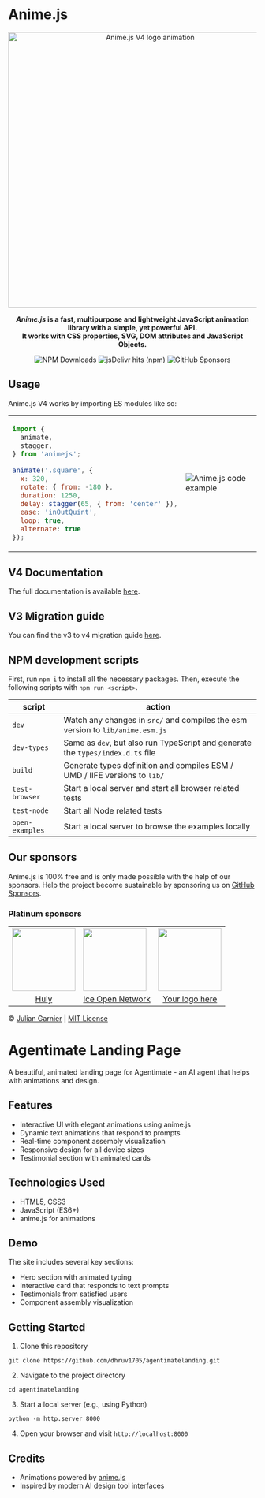 # Anime.js

<p align="center">
  <picture align="center">
    <source media="(prefers-color-scheme: dark)" srcset="./assets/images/animejs-v4-logo-animation-dark.gif">
    <img align="center" alt="Anime.js V4 logo animation" src="./assets/images/animejs-v4-logo-animation.gif" width="560">
  </picture>
</p>

<p align="center">
  <strong>
  <em>Anime.js</em> is a fast, multipurpose and lightweight JavaScript animation library with a simple, yet powerful API.<br>
  It works with CSS properties, SVG, DOM attributes and JavaScript Objects.
  </strong>
</p>

<p align="center">
  <img alt="NPM Downloads" src="https://img.shields.io/npm/dm/animejs?style=flat-square&logo=npm">
  <img alt="jsDelivr hits (npm)" src="https://img.shields.io/jsdelivr/npm/hm/animejs?style=flat-square&logo=jsdeliver">
  <img alt="GitHub Sponsors" src="https://img.shields.io/github/sponsors/juliangarnier?style=flat-square&logo=github">
</p>

## Usage

Anime.js V4 works by importing ES modules like so:

<table>
<tr>
  <td>

```javascript
import {
  animate,
  stagger,
} from 'animejs';

animate('.square', {
  x: 320,
  rotate: { from: -180 },
  duration: 1250,
  delay: stagger(65, { from: 'center' }),
  ease: 'inOutQuint',
  loop: true,
  alternate: true
});
```

  </td>
  <td>
    <img align="center" alt="Anime.js code example" src="./assets/images/usage-example-result.gif">
  </td>
</tr>
</table>

## V4 Documentation

The full documentation is available [here](https://animejs.com/documentation).

## V3 Migration guide

You can find the v3 to v4 migration guide [here](https://github.com/juliangarnier/anime/wiki/Migrating-from-v3-to-v4).

## NPM development scripts

First, run `npm i` to install all the necessary packages.
Then, execute the following scripts with `npm run <script>`.

| script | action |
| ------ | ------ |
| `dev` | Watch any changes in `src/` and compiles the esm version to `lib/anime.esm.js` |
| `dev-types` | Same as `dev`, but also run TypeScript and generate the `types/index.d.ts` file |
| `build` | Generate types definition and compiles ESM / UMD / IIFE versions to `lib/` |
| `test-browser` | Start a local server and start all browser related tests |
| `test-node` | Start all Node related tests |
| `open-examples` | Start a local server to browse the examples locally |

## Our sponsors

Anime.js is 100% free and is only made possible with the help of our sponsors.
Help the project become sustainable by sponsoring us on <a target="_blank" href="https://github.com/sponsors/juliangarnier">GitHub Sponsors</a>.

### Platinum sponsors

<table>
  <tr>
    <td>
      <a target="_blank" href="https://huly.io/?ref=animejs">
        <picture>
          <source media="(prefers-color-scheme: dark)" srcset="./assets/sponsors/huly-logomark.svg">
          <img align="center" src="./assets/sponsors/huly-logomark-dark.svg" width="128">
        </picture>
      </a>
    </td>
    <td>
      <a target="_blank" href="https://ice.io/?ref=animejs">
        <picture>
          <source media="(prefers-color-scheme: dark)" srcset="./assets/sponsors/ice-open-network-logomark.svg">
          <img align="center" src="./assets/sponsors/ice-open-network-logomark-dark.svg" width="128">
        </picture>
      </a>
    </td>
    <td>
      <a target="_blank" href="https://github.com/sponsors/juliangarnier">
        <picture>
          <source media="(prefers-color-scheme: dark)" srcset="./assets/sponsors/placeholder.svg">
          <img align="center" src="./assets/sponsors/placeholder-dark.svg" width="128">
        </picture>
      </a>
    </td>
  </tr>
  <tr>
    <td align="center">
      <a target="_blank" href="https://huly.io/?ref=animejs">Huly</a>
    </td>
    <td align="center">
      <a target="_blank" href="https://ice.io/?ref=animejs">Ice Open Network</a>
    </td>
    <td align="center">
      <a target="_blank" href="https://github.com/sponsors/juliangarnier">Your logo here</a>
    </td>
  </tr>
</table>

© [Julian Garnier](http://juliangarnier.com) | [MIT License](LICENSE.md)

# Agentimate Landing Page

A beautiful, animated landing page for Agentimate - an AI agent that helps with animations and design.

## Features

- Interactive UI with elegant animations using anime.js
- Dynamic text animations that respond to prompts
- Real-time component assembly visualization
- Responsive design for all device sizes
- Testimonial section with animated cards

## Technologies Used

- HTML5, CSS3
- JavaScript (ES6+)
- anime.js for animations

## Demo

The site includes several key sections:
- Hero section with animated typing
- Interactive card that responds to text prompts
- Testimonials from satisfied users
- Component assembly visualization

## Getting Started

1. Clone this repository
```
git clone https://github.com/dhruv1705/agentimatelanding.git
```

2. Navigate to the project directory
```
cd agentimatelanding
```

3. Start a local server (e.g., using Python)
```
python -m http.server 8000
```

4. Open your browser and visit `http://localhost:8000`

## Credits

- Animations powered by [anime.js](https://animejs.com/)
- Inspired by modern AI design tool interfaces